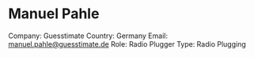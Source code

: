 # Manuel Pahle

Company: Guesstimate
Country: Germany
Email: manuel.pahle@guesstimate.de
Role: Radio Plugger
Type: Radio Plugging